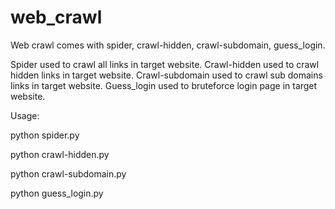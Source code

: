 # web_crawl

Web crawl comes with spider, crawl-hidden, crawl-subdomain, guess_login.

Spider used to crawl all links in target website.
Crawl-hidden used to crawl hidden links in target website.
Crawl-subdomain used to crawl sub domains links in target website.
Guess_login used to bruteforce login page in target website.

Usage:

python spider.py

python crawl-hidden.py

python crawl-subdomain.py

python guess_login.py

